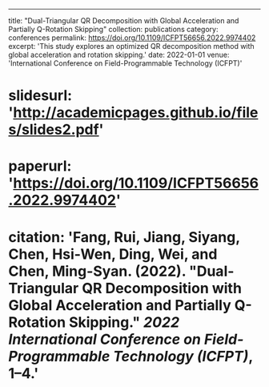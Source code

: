 ---
title: "Dual-Triangular QR Decomposition with Global Acceleration and Partially Q-Rotation Skipping"
collection: publications
category: conferences
permalink: https://doi.org/10.1109/ICFPT56656.2022.9974402
excerpt: 'This study explores an optimized QR decomposition method with global acceleration and rotation skipping.'
date: 2022-01-01
venue: 'International Conference on Field-Programmable Technology (ICFPT)'
# slidesurl: 'http://academicpages.github.io/files/slides2.pdf'
# paperurl: 'https://doi.org/10.1109/ICFPT56656.2022.9974402'
# citation: '<b>Fang, Rui</b>, Jiang, Siyang, Chen, Hsi-Wen, Ding, Wei, and Chen, Ming-Syan. (2022). &quot;Dual-Triangular QR Decomposition with Global Acceleration and Partially Q-Rotation Skipping.&quot; <i>2022 International Conference on Field-Programmable Technology (ICFPT)</i>, 1–4.'
